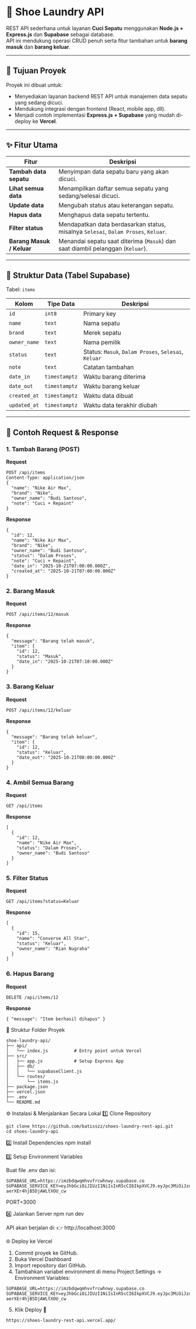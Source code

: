 # 🧼 Shoe Laundry API

REST API sederhana untuk layanan **Cuci Sepatu** menggunakan **Node.js + Express.js** dan **Supabase** sebagai database.  
API ini mendukung operasi CRUD penuh serta fitur tambahan untuk **barang masuk** dan **barang keluar**.

---

## 🚀 Tujuan Proyek

Proyek ini dibuat untuk:
- Menyediakan layanan backend REST API untuk manajemen data sepatu yang sedang dicuci.
- Mendukung integrasi dengan frontend (React, mobile app, dll).
- Menjadi contoh implementasi **Express.js + Supabase** yang mudah di-deploy ke **Vercel**.

---

## ✨ Fitur Utama

| Fitur | Deskripsi |
|-------|------------|
| **Tambah data sepatu** | Menyimpan data sepatu baru yang akan dicuci. |
| **Lihat semua data** | Menampilkan daftar semua sepatu yang sedang/selesai dicuci. |
| **Update data** | Mengubah status atau keterangan sepatu. |
| **Hapus data** | Menghapus data sepatu tertentu. |
| **Filter status** | Mendapatkan data berdasarkan status, misalnya `Selesai`, `Dalam Proses`, `Keluar`. |
| **Barang Masuk / Keluar** | Menandai sepatu saat diterima (`Masuk`) dan saat diambil pelanggan (`Keluar`). |

---

## 🧱 Struktur Data (Tabel Supabase)

Tabel: `items`

| Kolom | Tipe Data | Deskripsi |
|-------|------------|-----------|
| `id` | `int8` | Primary key |
| `name` | `text` | Nama sepatu |
| `brand` | `text` | Merek sepatu |
| `owner_name` | `text` | Nama pemilik |
| `status` | `text` | Status: `Masuk`, `Dalam Proses`, `Selesai`, `Keluar` |
| `note` | `text` | Catatan tambahan |
| `date_in` | `timestamptz` | Waktu barang diterima |
| `date_out` | `timestamptz` | Waktu barang keluar |
| `created_at` | `timestamptz` | Waktu data dibuat |
| `updated_at` | `timestamptz` | Waktu data terakhir diubah |

---

## 🧠 Contoh Request & Response

### 1. Tambah Barang (POST)
**Request**
```http
POST /api/items
Content-Type: application/json
{
  "name": "Nike Air Max",
  "brand": "Nike",
  "owner_name": "Budi Santoso",
  "note": "Cuci + Repaint"
}
```
**Response**
```
{
  "id": 12,
  "name": "Nike Air Max",
  "brand": "Nike",
  "owner_name": "Budi Santoso",
  "status": "Dalam Proses",
  "note": "Cuci + Repaint",
  "date_in": "2025-10-21T07:00:00.000Z",
  "created_at": "2025-10-21T07:00:00.000Z"
}
```
### 2. Barang Masuk
**Request**
```http
POST /api/items/12/masuk
```
**Response**
```
{
  "message": "Barang telah masuk",
  "item": {
    "id": 12,
    "status": "Masuk",
    "date_in": "2025-10-21T07:10:00.000Z"
  }
}
```
### 3. Barang Keluar
**Request**
```http
POST /api/items/12/keluar
```
**Response**
```
{
  "message": "Barang telah keluar",
  "item": {
    "id": 12,
    "status": "Keluar",
    "date_out": "2025-10-21T08:00:00.000Z"
  }
}
```
### 4. Ambil Semua Barang
**Request**
```http
GET /api/items
```
**Response**
```
[
  {
    "id": 12,
    "name": "Nike Air Max",
    "status": "Dalam Proses",
    "owner_name": "Budi Santoso"
  }
]
```
### 5. Filter Status
**Request**
```http
GET /api/items?status=Keluar
```
**Response**
```
[
  {
    "id": 15,
    "name": "Converse All Star",
    "status": "Keluar",
    "owner_name": "Rian Nugraha"
  }
]
```
### 6. Hapus Barang
**Request**
```http
DELETE /api/items/12
```
**Response**
```
{ "message": "Item berhasil dihapus" }
```

🧩 Struktur Folder Proyek
```
shoe-laundry-api/
├── api/
│   └── index.js          # Entry point untuk Vercel
├── src/
│   ├── app.js            # Setup Express App
│   ├── db/
│   │   └── supabaseClient.js
│   └── routes/
│       └── items.js
├── package.json
├── vercel.json
├── .env
└── README.md
```
⚙️ Instalasi & Menjalankan Secara Lokal
1️⃣ Clone Repository
```
git clone https://github.com/batisszz/shoes-laundry-rest-api.git
cd shoes-laundry-api
```
2️⃣ Install Dependencies
npm install

3️⃣ Setup Environment Variables

Buat file .env dan isi:
```
SUPABASE_URL=https://imzbdqwqmhvvfrcwhnwy.supabase.co
SUPABASE_SERVICE_KEY=eyJhbGciOiJIUzI1NiIsInR5cCI6IkpXVCJ9.eyJpc3MiOiJzdXBhYmFzZSIsInJlZiI6ImltemJkcXdxbWh2dmZyY3dobnd5Iiwicm9sZSI6InNlcnZpY2Vfcm9sZSIsImlhdCI6MTc2MDk5NjYxOCwiZXhwIjoyMDc2NTcyNjE4fQ.uN_z1dsjXUQpBzwg1NF-aerXEr4hjB5DjAWLtXOU_cw
```
PORT=3000

4️⃣ Jalankan Server
npm run dev

API akan berjalan di:
👉 http://localhost:3000

🌐 Deploy ke Vercel
1. Commit proyek ke GitHub.
2. Buka Vercel Dashboard
3. Import repository dari GitHub.
4. Tambahkan variabel environment di menu Project Settings → Environment Variables:
```
SUPABASE_URL=https://imzbdqwqmhvvfrcwhnwy.supabase.co
SUPABASE_SERVICE_KEY=eyJhbGciOiJIUzI1NiIsInR5cCI6IkpXVCJ9.eyJpc3MiOiJzdXBhYmFzZSIsInJlZiI6ImltemJkcXdxbWh2dmZyY3dobnd5Iiwicm9sZSI6InNlcnZpY2Vfcm9sZSIsImlhdCI6MTc2MDk5NjYxOCwiZXhwIjoyMDc2NTcyNjE4fQ.uN_z1dsjXUQpBzwg1NF-aerXEr4hjB5DjAWLtXOU_cw
```
5. Klik Deploy 🚀
```
https://shoes-laundry-rest-api.vercel.app/
```
